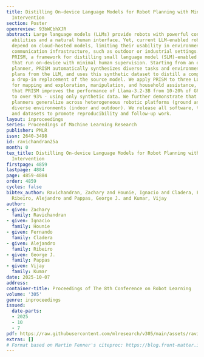 ```yaml
---
title: Distilling On-device Language Models for Robot Planning with Minimal Human
  Intervention
section: Poster
openreview: 93bWCbhXJR
abstract: Large language models (LLMs) provide robots with powerful contextual reasoning
  abilities and a natural human interface. Yet, current LLM-enabled robots typically
  depend on cloud-hosted models, limiting their usability in environments with unreliable
  communication infrastructure, such as outdoor or industrial settings. We present
  PRISM, a framework for distilling small language model (SLM)-enabled robot planners
  that run on-device with minimal human supervision. Starting from an existing LLM-enabled
  planner, PRISM automatically synthesizes diverse tasks and environments, elicits
  plans from the LLM, and uses this synthetic dataset to distill a compact SLM as
  a drop-in replacement of the source model. We apply PRISM to three LLM-enabled planners
  for mapping and exploration, manipulation, and household assistance, and we demonstrate
  that PRISM improves the performance of Llama-3.2-3B from 10-20% of GPT-4o’s performance
  to over 93% - using only synthetic data. We further demonstrate that the distilled
  planners generalize across heterogeneous robotic platforms (ground and aerial) and
  diverse environments (indoor and outdoor). We release all software, trained models,
  and datasets to promote reproducibility and follow-up work.
layout: inproceedings
series: Proceedings of Machine Learning Research
publisher: PMLR
issn: 2640-3498
id: ravichandran25a
month: 0
tex_title: Distilling On-device Language Models for Robot Planning with Minimal Human
  Intervention
firstpage: 4859
lastpage: 4884
page: 4859-4884
order: 4859
cycles: false
bibtex_author: Ravichandran, Zachary and Hounie, Ignacio and Cladera, Fernando and
  Ribeiro, Alejandro and Pappas, George J. and Kumar, Vijay
author:
- given: Zachary
  family: Ravichandran
- given: Ignacio
  family: Hounie
- given: Fernando
  family: Cladera
- given: Alejandro
  family: Ribeiro
- given: George J.
  family: Pappas
- given: Vijay
  family: Kumar
date: 2025-10-07
address:
container-title: Proceedings of The 8th Conference on Robot Learning
volume: '305'
genre: inproceedings
issued:
  date-parts:
  - 2025
  - 10
  - 7
pdf: https://raw.githubusercontent.com/mlresearch/v305/main/assets/ravichandran25a/ravichandran25a.pdf
extras: []
# Format based on Martin Fenner's citeproc: https://blog.front-matter.io/posts/citeproc-yaml-for-bibliographies/
---
```

